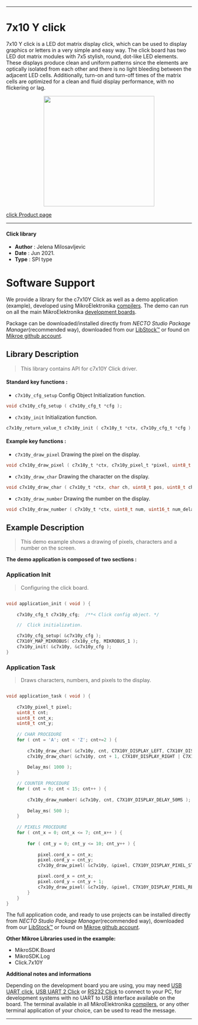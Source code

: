 
---
# 7x10 Y click

7x10 Y click is a LED dot matrix display click, which can be used to display graphics or letters in a very simple and easy way. The click board has two LED dot matrix modules with 7x5 stylish, round, dot-like LED elements. These displays produce clean and uniform patterns since the elements are optically isolated from each other and there is no light bleeding between the adjacent LED cells. Additionally, turn-on and turn-off times of the matrix cells are optimized for a clean and fluid display performance, with no flickering or lag.

<p align="center">
  <img src="https://download.mikroe.com/images/click_for_ide/7x10y_click.png" height=300px>
</p>

[click Product page](https://www.mikroe.com/7x10-y-click)

---


#### Click library

- **Author**        : Jelena Milosavljevic
- **Date**          : Jun 2021.
- **Type**          : SPI type


# Software Support

We provide a library for the c7x10Y Click
as well as a demo application (example), developed using MikroElektronika
[compilers](https://www.mikroe.com/necto-studio).
The demo can run on all the main MikroElektronika [development boards](https://www.mikroe.com/development-boards).

Package can be downloaded/installed directly from *NECTO Studio Package Manager*(recommended way), downloaded from our [LibStock&trade;](https://libstock.mikroe.com) or found on [Mikroe github account](https://github.com/MikroElektronika/mikrosdk_click_v2/tree/master/clicks).

## Library Description

> This library contains API for c7x10Y Click driver.

#### Standard key functions :

- `c7x10y_cfg_setup` Config Object Initialization function.
```c
void c7x10y_cfg_setup ( c7x10y_cfg_t *cfg );
```

- `c7x10y_init` Initialization function.
```c
c7x10y_return_value_t c7x10y_init ( c7x10y_t *ctx, c7x10y_cfg_t *cfg );
```

#### Example key functions :

- `c7x10y_draw_pixel` Drawing the pixel on the display.
```c
void c7x10y_draw_pixel ( c7x10y_t *ctx, c7x10y_pixel_t *pixel, uint8_t mode, uint8_t px_delay );
```

- `c7x10y_draw_char` Drawing the character on the display.
```c
void c7x10y_draw_char ( c7x10y_t *ctx, char ch, uint8_t pos, uint8_t ch_delay );
```

- `c7x10y_draw_number` Drawing the number on the display.
```c
void c7x10y_draw_number ( c7x10y_t *ctx, uint8_t num, uint16_t num_delay );
```

## Example Description

> This demo example shows a drawing of pixels, characters and a number on the screen.

**The demo application is composed of two sections :**

### Application Init

> Configuring the click board.

```c

void application_init ( void ) {
    
    c7x10y_cfg_t c7x10y_cfg;  /**< Click config object. */

    //  Click initialization.

    c7x10y_cfg_setup( &c7x10y_cfg );
    C7X10Y_MAP_MIKROBUS( c7x10y_cfg, MIKROBUS_1 );
    c7x10y_init( &c7x10y, &c7x10y_cfg );
}

```

### Application Task

> Draws characters, numbers, and pixels to the display.

```c

void application_task ( void ) {
    
    c7x10y_pixel_t pixel;
    uint8_t cnt;
    uint8_t cnt_x;
    uint8_t cnt_y;
    
    // CHAR PROCEDURE
    for ( cnt = 'A'; cnt < 'Z'; cnt+=2 ) {
        
        c7x10y_draw_char( &c7x10y, cnt, C7X10Y_DISPLAY_LEFT, C7X10Y_DISPLAY_DELAY_50MS );
        c7x10y_draw_char( &c7x10y, cnt + 1, C7X10Y_DISPLAY_RIGHT | C7X10Y_DISPLAY_REFRESH, C7X10Y_DISPLAY_DELAY_50MS );
       
        Delay_ms( 1000 );
    }

    // COUNTER PROCEDURE
    for ( cnt = 0; cnt < 15; cnt++ ) {
        
        c7x10y_draw_number( &c7x10y, cnt, C7X10Y_DISPLAY_DELAY_50MS );
        
        Delay_ms( 500 );
    }
    
    // PIXELS PROCEDURE
    for ( cnt_x = 0; cnt_x <= 7; cnt_x++ ) {
        
        for ( cnt_y = 0; cnt_y <= 10; cnt_y++ ) {
            
            pixel.cord_x = cnt_x;
            pixel.cord_y = cnt_y;
            c7x10y_draw_pixel( &c7x10y, &pixel, C7X10Y_DISPLAY_PIXEL_STORAGE, C7X10Y_DISPLAY_DELAY_20MS );

            pixel.cord_x = cnt_x;
            pixel.cord_y = cnt_y + 1;
            c7x10y_draw_pixel( &c7x10y, &pixel, C7X10Y_DISPLAY_PIXEL_REFRESH, C7X10Y_DISPLAY_DELAY_20MS );
        }
    }
}

```

The full application code, and ready to use projects can be installed directly from *NECTO Studio Package Manager*(recommended way), downloaded from our [LibStock&trade;](https://libstock.mikroe.com) or found on [Mikroe github account](https://github.com/MikroElektronika/mikrosdk_click_v2/tree/master/clicks).

**Other Mikroe Libraries used in the example:**

- MikroSDK.Board
- MikroSDK.Log
- Click.7x10Y

**Additional notes and informations**

Depending on the development board you are using, you may need
[USB UART click](http://shop.mikroe.com/usb-uart-click),
[USB UART 2 Click](http://shop.mikroe.com/usb-uart-2-click) or
[RS232 Click](http://shop.mikroe.com/rs232-click) to connect to your PC, for
development systems with no UART to USB interface available on the board. The
terminal available in all MikroElektronika
[compilers](http://shop.mikroe.com/compilers), or any other terminal application
of your choice, can be used to read the message.

---
